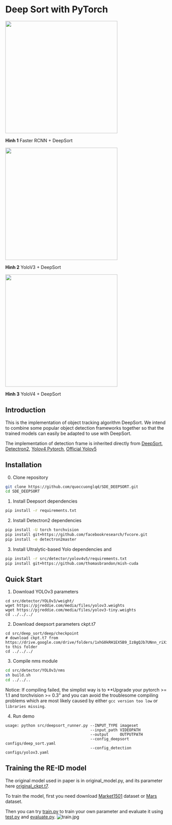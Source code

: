 # Deep Sort with PyTorch

<img src="demo/faster.gif" width="350" height="350" />

**Hình 1** Faster RCNN + DeepSort

<img src="demo/yolov3.gif" width="350" height="350" />

**Hình 2** YoloV3 + DeepSort

<img src="demo/yolov4.gif" width="350" height="350" />

**Hình 3** YoloV4 + DeepSort

## Introduction
This is the implementation of object tracking algorithm DeepSort. We intend to combine some popular object detection frameworks together so that the trained models can easily be adapted to use with DeepSort.

The implementation of detection frame is inherited directly from [DeepSort](https://github.com/ZQPei/deep_sort_pytorch), [Detectron2](https://github.com/facebookresearch/detectron2), [Yolov4 Pytorch](https://github.com/WongKinYiu/PyTorch_YOLOv4/tree/u5), [Official Yolov5](https://github.com/ultralytics/yolov5)

## Installation
0. Clone repository
```bash
git clone https://github.com/quoccuonglqd/SDE_DEEPSORT.git
cd SDE_DEEPSORT
```

1. Install Deepsort dependencies
```bash
pip install -r requirements.txt
```

2. Install Detectron2 dependencies
```bash
pip install -U torch torchvision
pip install git+https://github.com/facebookresearch/fvcore.git
pip install -e detectron2master
```

3. Install Ultralytic-based Yolo dependencies and
```bash
pip install -r src/detector/yolov4v5/requirements.txt
pip install git+https://github.com/thomasbrandon/mish-cuda
```

## Quick Start
1. Download YOLOv3 parameters
```
cd src/detector/YOLOv3/weight/
wget https://pjreddie.com/media/files/yolov3.weights
wget https://pjreddie.com/media/files/yolov3-tiny.weights
cd ../../../
```

2. Download deepsort parameters ckpt.t7
```
cd src/deep_sort/deep/checkpoint
# download ckpt.t7 from
https://drive.google.com/drive/folders/1xhG0kRH1EX5B9_Iz8gQJb7UNnn_riXi6 to this folder
cd ../../../
```  

3. Compile nms module
```bash
cd src/detector/YOLOv3/nms
sh build.sh
cd ../../..
```

Notice:
If compiling failed, the simplist way is to **Upgrade your pytorch >= 1.1 and torchvision >= 0.3" and you can avoid the troublesome compiling problems which are most likely caused by either `gcc version too low` or `libraries missing`.

4. Run demo
```
usage: python src/deepsort_runner.py --INPUT_TYPE imageset
                                     --input_path VIDEOPATH
                                     --output     OUTPUTPATH
                                     --config_deepsort configs/deep_sort.yaml    
                                     --config_detection configs/yolov3.yaml 
```


## Training the RE-ID model
The original model used in paper is in original_model.py, and its parameter here [original_ckpt.t7](https://drive.google.com/drive/folders/1xhG0kRH1EX5B9_Iz8gQJb7UNnn_riXi6).  

To train the model, first you need download [Market1501](http://www.liangzheng.com.cn/Project/project_reid.html) dataset or [Mars](http://www.liangzheng.com.cn/Project/project_mars.html) dataset.  

Then you can try [train.py](deep_sort/deep/train.py) to train your own parameter and evaluate it using [test.py](deep_sort/deep/test.py) and [evaluate.py](deep_sort/deep/evalute.py).
![train.jpg](deep_sort/deep/train.jpg)


